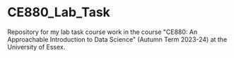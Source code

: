 # CE880_Lab_Task
Repository for my lab task course work in the course "CE880: An Approachable Introduction to Data Science" (Autumn Term 2023-24) at the University of Essex.
